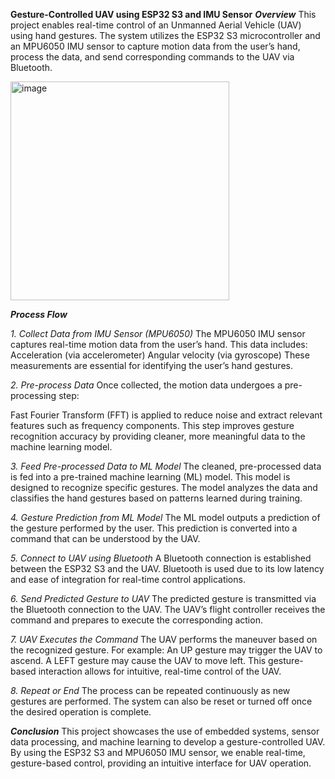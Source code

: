 **Gesture-Controlled UAV using ESP32 S3 and IMU Sensor**
_**Overview**_
This project enables real-time control of an Unmanned Aerial Vehicle (UAV) using hand gestures. The system utilizes the ESP32 S3 microcontroller and an MPU6050 IMU sensor to capture motion data from the user’s hand, process the data, and send corresponding commands to the UAV via Bluetooth.

<img width="350" alt="image" src="https://github.com/user-attachments/assets/803a1a46-4306-4d3b-81ae-88c190250f2f">

_**Process Flow**_

_1. Collect Data from IMU Sensor (MPU6050)_
The MPU6050 IMU sensor captures real-time motion data from the user’s hand. This data includes:
Acceleration (via accelerometer)
Angular velocity (via gyroscope)
These measurements are essential for identifying the user’s hand gestures.

_2. Pre-process Data_
Once collected, the motion data undergoes a pre-processing step:

Fast Fourier Transform (FFT) is applied to reduce noise and extract relevant features such as frequency components.
This step improves gesture recognition accuracy by providing cleaner, more meaningful data to the machine learning model.

_3. Feed Pre-processed Data to ML Model_
The cleaned, pre-processed data is fed into a pre-trained machine learning (ML) model. This model is designed to recognize specific gestures.
The model analyzes the data and classifies the hand gestures based on patterns learned during training.

_4. Gesture Prediction from ML Model_
The ML model outputs a prediction of the gesture performed by the user. This prediction is converted into a command that can be understood by the UAV.

_5. Connect to UAV using Bluetooth_
A Bluetooth connection is established between the ESP32 S3 and the UAV. Bluetooth is used due to its low latency and ease of integration for real-time control applications.

_6. Send Predicted Gesture to UAV_
The predicted gesture is transmitted via the Bluetooth connection to the UAV. The UAV’s flight controller receives the command and prepares to execute the corresponding action.

_7. UAV Executes the Command_
The UAV performs the maneuver based on the recognized gesture. For example:
An UP gesture may trigger the UAV to ascend.
A LEFT gesture may cause the UAV to move left.
This gesture-based interaction allows for intuitive, real-time control of the UAV.

_8. Repeat or End_
The process can be repeated continuously as new gestures are performed. The system can also be reset or turned off once the desired operation is complete.

**_Conclusion_**
This project showcases the use of embedded systems, sensor data processing, and machine learning to develop a gesture-controlled UAV. By using the ESP32 S3 and MPU6050 IMU sensor, we enable real-time, gesture-based control, providing an intuitive interface for UAV operation.


